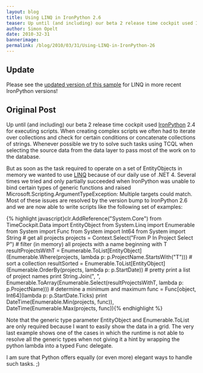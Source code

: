 ```yaml
---
layout: blog
title: Using LINQ in IronPython 2.6
teaser: Up until (and including) our beta 2 release time cockpit used IronPython 2.4 for executing scripts. When creating complex scripts we often had to iterate over collections and check for certain conditions or concatenate collections of strings. Whenever possible we try to solve such tasks using TCQL when selecting the source data from the data layer to pass most of the work on to the database.
author: Simon Opelt
date: 2010-32-31
bannerimage: 
permalink: /blog/2010/03/31/Using-LINQ-in-IronPython-26
---
```


<h2 xmlns="http://www.w3.org/1999/xhtml">Update</h2><p xmlns="http://www.w3.org/1999/xhtml">Please see the <a href="~/blog/2012/01/22/Python-in-Time-Cockpit-17" title="updated version of this sample">updated version of this sample</a> for LINQ in more recent IronPython versions!</p><h2 xmlns="http://www.w3.org/1999/xhtml">Original Post</h2><p xmlns="http://www.w3.org/1999/xhtml">Up until (and including) our beta 2 release time cockpit used <a href="http://www.ironpython.net/" target="_blank">IronPython</a> 2.4 for executing scripts. When creating complex scripts we often had to iterate over collections and check for certain conditions or concatenate collections of strings. Whenever possible we try to solve such tasks using TCQL when selecting the source data from the data layer to pass most of the work on to the database.</p><p xmlns="http://www.w3.org/1999/xhtml">But as soon as the task required to operate on a set of <span class="InlineCode">EntityObject</span>s in memory we wanted to use <a href="http://msdn.microsoft.com/en-us/netframework/aa904594.aspx" target="_blank">LINQ</a> because of our daily use of .NET 4. Several times we tried and only partially succeeded when IronPython was unable to bind certain types of generic functions and raised <span class="InlineCode">Microsoft.Scripting.ArgumentTypeException: Multiple targets could match</span>. Most of these issues are resolved by the version bump to IronPython 2.6 and we are now able to write scripts like the following set of examples:</p>{% highlight javascript}clr.AddReference(&quot;System.Core&quot;)&#xA;from TimeCockpit.Data import EntityObject&#xA;from System.Linq import Enumerable&#xA;from System import Func&#xA;from System import Int64&#xA;from System import String&#xA;&#xA;# get all projects&#xA;projects = Context.Select(&quot;From P In Project Select P&quot;)&#xA;&#xA;# filter (in memory) all projects with a name beginning with T&#xA;resultProjectsWithT = Enumerable.ToList[EntityObject](Enumerable.Where(projects, lambda p: p.ProjectName.StartsWith(&quot;T&quot;)))&#xA;&#xA;# sort a collection&#xA;resultSorted = Enumerable.ToList[EntityObject](Enumerable.OrderBy(projects, lambda p: p.StartDate))&#xA;&#xA;# pretty print a list of project names&#xA;print String.Join(&quot;, &quot;, Enumerable.ToArray(Enumerable.Select(resultProjectsWithT, lambda p: p.ProjectName)))&#xA;&#xA;# determine a minimum and maximum&#xA;func = Func[object, Int64](lambda p: p.StartDate.Ticks)&#xA;print DateTime(Enumerable.Min(projects, func)), DateTime(Enumerable.Max(projects, func)){% endhighlight %}<p xmlns="http://www.w3.org/1999/xhtml">Note that the generic type parameter EntityObject and Enumerable.ToList are only required because I want to easily show the data in a grid. The very last example shows one of the cases in which the runtime is not able to resolve all the generic types when not giving it a hint by wrapping the python lambda into a typed Func delegate.</p><p xmlns="http://www.w3.org/1999/xhtml">I am sure that Python offers equally (or even more) elegant ways to handle such tasks. ;)</p>